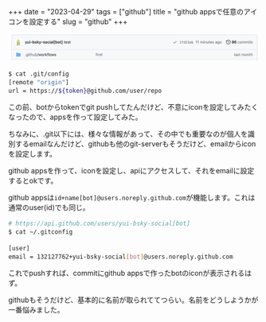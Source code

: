 +++
date = "2023-04-29"
tags = ["github"]
title = "github appsで任意のアイコンを設定する"
slug = "github"
+++

![](https://raw.githubusercontent.com/syui/img/master/other/github_apps_icon_20230429_0001.png)

```sh
$ cat .git/config
[remote "origin"]
url = https://${token}@github.com/user/repo
```

この前、botからtokenでgit pushしてたんだけど、不意にiconを設定してみたくなったので、appsを作って設定してみた。

ちなみに、.git以下には、様々な情報があって、その中でも重要なのが個人を識別するemailなんだけど、githubも他のgit-serverもそうだけど、emailからiconを設定します。

github appsを作って、iconを設定し、apiにアクセスして、それをemailに設定するとokです。

github appsは`id+name[bot]@users.noreply.github.com`が機能します。これは通常のuser(id)でも同じ。

```sh
# https://api.github.com/users/yui-bsky-social[bot]
$ cat ~/.gitconfig

[user]
email = 132127762+yui-bsky-social[bot]@users.noreply.github.com
```


これでpushすれば、commitにgithub appsで作ったbotのiconが表示されるはず。

githubもそうだけど、基本的に名前が取られててつらい。名前をどうしようかが一番悩みました。

